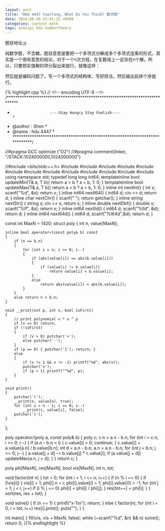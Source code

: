 ```yaml
---
layout: post
title: "HDU 4447 Yuanfang, What Do You Think? 数学题"
date: 2014-08-28 23:41:12 +0800
categories: contest math
tags: acmicpc hdu numbertheory
---
```

题目地址<a title="hdu 4447" href="http://acm.hdu.edu.cn/showproblem.php?pid=4447" target="_blank">-></a>

纯数学题，不含糖。题目意思是要把一个多项式分解成多个多项式连乘的形式。其实是一个很有意思的结论。对于一个n次方程，在复数域上一定存在n个解。所以，只要把实值解的项分裂出来就行，就像这样：
 

然后就是编码问题了。写一个多项式的结构体，写好除法，然后输出前排个序就行。

{% highlight cpp %}
// <!-- encoding UTF-8 --!>
/*****************************************************************************
*                      ----Stay Hungry Stay Foolish----                      *
*    @author    :   Shen                                                     *
*    @name      :   hdu 4447                                                 *
*****************************************************************************/

//#pragma GCC optimize ("O2")
//#pragma comment(linker, "/STACK:1024000000,1024000000")

//#include <bits/stdc++.h>
#include <map>
#include <list>
#include <queue>
#include <stack>
#include <cmath>
#include <vector>
#include <string>
#include <limits>
#include <cstdio>
#include <cstring>
#include <cstdlib>
#include <iostream>
#include <algorithm>
using namespace std;
typedef long long int64;
template<class T>inline bool updateMin(T& a, T b){ return a > b ? a = b, 1: 0; }
template<class T>inline bool updateMax(T& a, T b){ return a < b ? a = b, 1: 0; }
inline int    nextInt() { int x; scanf("%d", &x); return x; }
inline int64  nextI64() { int64  d; cin >> d; return d; }
inline char   nextChr() { scanf(" "); return getchar(); }
inline string nextStr() { string s; cin >> s; return s; }
inline double nextDbf() { double x; scanf("%lf", &x); return x; }
inline int64  nextlld() { int64 d; scanf("%lld", &d); return d; }
inline int64  next64d() { int64 d; scanf("%I64d",&d); return d; }

const int MaxN = 1420;
struct poly
{
    int n, value[MaxN];

    inline bool operator<(const poly& b) const
    {
        if (n == b.n)
        {
            for (int i = n; i >= 0; i--)
            {
                if (abs(value[i]) == abs(b.value[i]))
                {
                    if (value[i] != b.value[i])
                        return value[i] < b.value[i];
                }
                else
                    return abs(value[i]) < abs(b.value[i]);
            }
        }
        else return n < b.n;
    }

    void __print(int p, int v, bool isFirst)
    {
        // print polynomial v * x ^ p
        if (v == 0) return;
        if (!isFirst)
        {
            if (v > 0) putchar('+');
            else putchar('-');
        }
        if (p == 0) { putchar('1'); return; }
        else
        {
            if (v != 1 && v != -1) printf("%d", abs(v));
            putchar('x');
            if (p > 1) printf("^%d", p);
        }
    }

    void print()
    {
        putchar('(');
        __print(n, value[n], true);
        for (int i = n - 1; i >= 0; i--)
            __print(i, value[i], false);
        putchar(')');
    }
};

poly operator/(poly a, const poly& b)
{
    poly c; c.n = a.n - b.n;
    for (int i = c.n; i >= 0; i--)
    {
        if (a.n - b.n < i) { c.value[i] = 0; continue; }
        c.value[i] = a.value[a.n] / b.value[b.n];
        int d = a.n - b.n; a.n = a.n - b.n;
        for (int j = b.n; j >= 0; j--)
        {
            a.value[j + d] -= b.value[j] * c.value[i];
            if (a.value[j + d]) updateMax(a.n, j + d);
        }
    }
    return c;
}

poly phi[MaxN], res[MaxN];
bool vis[MaxN];
int n, tot;

void factor(int n)
{
    tot = 0;
    for (int i = 1; i <= n; i++)
    {
        if (n % i == 0)
        {
            if (!vis[i])
            {
                vis[i] = 1;
                phi[i].n = i;
                phi[i].value[i] = 1;
                phi[i].value[0] = -1;
                for (int j = 1; j < i; j++)
                    if (i % j == 0)
                        phi[i] = phi[i] / phi[j];
            }
            res[tot++] = phi[i];
        }
    }
    sort(res, res + tot);
}

void solve()
{
    if (n == 1) { printf("x-1\n"); return; }
    else
    {
        factor(n);
        for (int i = 0; i < tot; i++)
            res[i].print();
        puts("");
    }
}

int main()
{
    fill(vis, vis + MaxN, false);
    while (~scanf("%d", &n) && n) solve();
    return 0;
}{% endhighlight %}
